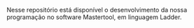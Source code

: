 Nesse repositório está disponível o desenvolvimento da nossa programação no software Mastertool, em linguagem Ladder.
